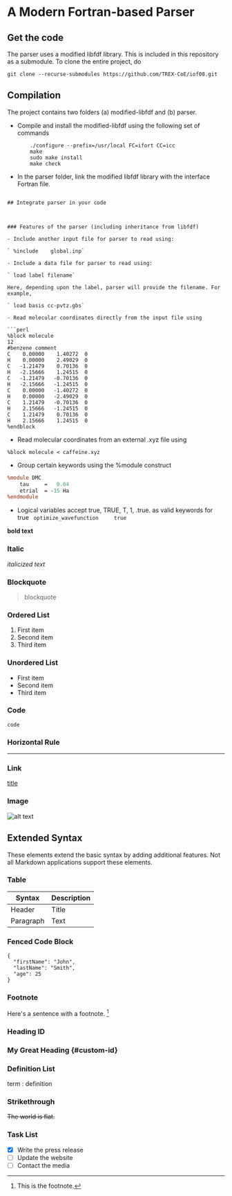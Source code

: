 # A Modern Fortran-based Parser

<!-- Thanks for visiting [The Markdown Guide](https://www.markdownguide.org)!

This Markdown cheat sheet provides a quick overview of all the Markdown syntax elements. It can’t cover every edge case, so if you need more information about any of these elements, refer to the reference guides for [basic syntax](https://www.markdownguide.org/basic-syntax) and [extended syntax](https://www.markdownguide.org/extended-syntax). -->

## Get the code
  The parser uses a modified libfdf library. This is included in this repository as a submodule. To clone the entire project, do

  `git clone --recurse-submodules https://github.com/TREX-CoE/iof08.git`


## Compilation
  The project contains two folders (a) modified-libfdf and (b) parser.

  - Compile and install the modified-libfdf using the following set of commands
    ```Console
        ./configure --prefix=/usr/local FC=ifort CC=icc
        make
        sudo make install
        make check
    ```
  - In the parser folder, link the modified libfdf library with the interface Fortran file.
  ```

## Integrate parser in your code



### Features of the parser (including inheritance from libfdf)

- Include another input file for parser to read using:

` %include    global.inp`

- Include a data file for parser to read using:

` load label filename`

Here, depending upon the label, parser will provide the filename. For example,

` load basis cc-pvtz.gbs`

- Read molecular coordinates directly from the input file using 

```perl
%block molecule 
12
 #benzene comment
 C    0.00000    1.40272  0
 H    0.00000    2.49029  0
 C   -1.21479    0.70136  0
 H   -2.15666    1.24515  0
 C   -1.21479   -0.70136  0
 H   -2.15666   -1.24515  0
 C    0.00000   -1.40272  0
 H    0.00000   -2.49029  0
 C    1.21479   -0.70136  0
 H    2.15666   -1.24515  0
 C    1.21479    0.70136  0
 H    2.15666    1.24515  0
%endblock
```

- Read molecular coordinates from an external .xyz file using 

` %block molecule < caffeine.xyz `


- Group certain keywords using the %module construct

```perl
%module DMC
    tau     =   0.04
    etrial  = -15 Ha
%endmodule
```

- Logical variables accept true, TRUE, T, 1, .true. as valid keywords for true
` optimize_wavefunction 	true`




**bold text**

### Italic

*italicized text*

### Blockquote

> blockquote

### Ordered List

1. First item
2. Second item
3. Third item

### Unordered List

- First item
- Second item
- Third item

### Code

`code`

### Horizontal Rule

---

### Link

[title](https://www.example.com)

### Image

![alt text](image.jpg)

## Extended Syntax

These elements extend the basic syntax by adding additional features. Not all Markdown applications support these elements.

### Table

| Syntax | Description |
| ----------- | ----------- |
| Header | Title |
| Paragraph | Text |

### Fenced Code Block

```
{
  "firstName": "John",
  "lastName": "Smith",
  "age": 25
}
```

### Footnote

Here's a sentence with a footnote. [^1]

[^1]: This is the footnote.

### Heading ID

### My Great Heading {#custom-id}

### Definition List

term
: definition

### Strikethrough

~~The world is flat.~~

### Task List

- [x] Write the press release
- [ ] Update the website
- [ ] Contact the media
